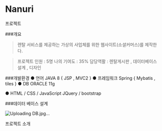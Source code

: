 # Nanuri
프로젝트

###개요
> 렌탈 서비스를 제공하는 가상의 사업체를 위한 웹사이트(소셜커머스)를 제작한다.

> 프로젝트 인원 : 5명
> 나의 기여도   : 35%
> 담당역활      : 렌탈게시판 , 데이터베이스 설계 , 디자인


###개발환경
● 언어
    JAVA 8 { JSP , MVC2  }
● 프레임워크
    Spring { Mybatis , tiles }
● DB
   ORACLE 11g

● HTML / CSS / JavaScript
   JQuery / bootstrap

###데이터 베이스 설계

![Uploading DB.jpg…]()


프로젝트 소개



